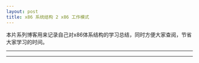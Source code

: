 ```yaml
---
layout: post
title: x86 系统结构 2 x86 工作模式 
---
```


  本片系列博客用来记录自己对x86体系结构的学习总结，同时方便大家查阅，节省大家学习的时间。

----
****
